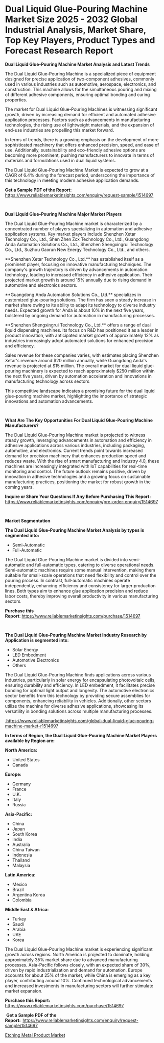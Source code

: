 <p><h1>Dual Liquid Glue-Pouring Machine Market Size 2025 - 2032 Global Industrial Analysis, Market Share, Top Key Players, Product Types and Forecast Research Report</h1></p><p><strong>Dual Liquid Glue-Pouring Machine Market Analysis and Latest Trends</strong></p>
<p><p>The Dual Liquid Glue-Pouring Machine is a specialized piece of equipment designed for precise application of two-component adhesives, commonly used in various industries such as automotive, aerospace, electronics, and construction. This machine allows for the simultaneous pouring and mixing of different adhesive components, ensuring optimal bonding and curing properties. </p><p>The market for Dual Liquid Glue-Pouring Machines is witnessing significant growth, driven by increasing demand for efficient and automated adhesive application processes. Factors such as advancements in manufacturing technologies, the rising use of lightweight materials, and the expansion of end-use industries are propelling this market forward. </p><p>In terms of trends, there is a growing emphasis on the development of more sophisticated machinery that offers enhanced precision, speed, and ease of use. Additionally, sustainability and eco-friendly adhesive options are becoming more prominent, pushing manufacturers to innovate in terms of materials and formulations used in dual liquid systems. </p><p>The Dual Liquid Glue-Pouring Machine Market is expected to grow at a CAGR of 6.4% during the forecast period, underscoring the importance of this technology in meeting modern adhesive application demands.</p></p>
<p><strong>Get a Sample PDF of the Report:&nbsp;</strong> <a href="https://www.reliablemarketinsights.com/enquiry/request-sample/1514697?utm_campaign=2241&utm_medium=2&utm_source=Github&utm_content=ia&utm_term=29032025&utm_id=dual-liquid-glue-pouring-machine">https://www.reliablemarketinsights.com/enquiry/request-sample/1514697</a></p>
<p>&nbsp;</p>
<p><strong>Dual Liquid Glue-Pouring Machine Major Market Players</strong></p>
<p><p>The Dual Liquid Glue-Pouring Machine market is characterized by a concentrated number of players specializing in automation and adhesive application systems. Key market players include Shenzhen Xetar Technology Co., Ltd., Shen Zhen Zcx Technology Co., Ltd., Guangdong Anda Automation Solutions Co., Ltd., Shenzhen Shengxingrui Technology Co., Ltd., Suzhou Gaorun New Energy Technology Co., Ltd., and others.</p><p>**Shenzhen Xetar Technology Co., Ltd.** has established itself as a prominent player, focusing on innovative manufacturing techniques. The company's growth trajectory is driven by advancements in automation technology, leading to increased efficiency in adhesive application. Their projected market growth is around 15% annually due to rising demand in automotive and electronics sectors.</p><p>**Guangdong Anda Automation Solutions Co., Ltd.** specializes in customized glue-pouring solutions. The firm has seen a steady increase in market share owing to its ability to adapt its technology to diverse industry needs. Expected growth for Anda is about 10% in the next five years, bolstered by ongoing demand for automation in manufacturing processes.</p><p>**Shenzhen Shengxingrui Technology Co., Ltd.** offers a range of dual liquid dispensing machines. Its focus on R&D has positioned it as a leader in product innovation, with anticipated market growth of approximately 12% as industries increasingly adopt automated solutions for enhanced precision and efficiency.</p><p>Sales revenue for these companies varies, with estimates placing Shenzhen Xetar's revenue around $20 million annually, while Guangdong Anda's revenue is projected at $15 million. The overall market for dual liquid glue-pouring machinery is expected to reach approximately $250 million within the next five years, driven by automation acceleration and innovations in manufacturing technology across sectors. </p><p>This competitive landscape indicates a promising future for the dual liquid glue-pouring machine market, highlighting the importance of strategic innovations and automation advancements.</p></p>
<p>&nbsp;</p>
<p><strong>What Are The Key Opportunities For Dual Liquid Glue-Pouring Machine Manufacturers?</strong></p>
<p><p>The Dual Liquid Glue-Pouring Machine market is projected to witness steady growth, leveraging advancements in automation and efficiency in adhesive applications across various industries, including packaging, automotive, and electronics. Current trends point towards increased demand for precision machinery that enhances production speed and reduces waste. With the rise of smart manufacturing and Industry 4.0, these machines are increasingly integrated with IoT capabilities for real-time monitoring and control. The future outlook remains positive, driven by innovation in adhesive technologies and a growing focus on sustainable manufacturing practices, positioning the market for robust growth in the coming years.</p></p>
<p><strong>Inquire or Share Your Questions If Any Before Purchasing This Report:</strong> <a href="https://www.reliablemarketinsights.com/enquiry/pre-order-enquiry/1514697?utm_campaign=2241&utm_medium=2&utm_source=Github&utm_content=ia&utm_term=29032025&utm_id=dual-liquid-glue-pouring-machine">https://www.reliablemarketinsights.com/enquiry/pre-order-enquiry/1514697</a></p>
<p>&nbsp;</p>
<p><strong>Market Segmentation</strong></p>
<p><strong>The Dual Liquid Glue-Pouring Machine Market Analysis by types is segmented into:</strong></p>
<p><ul><li>Semi-Automatic</li><li>Full-Automatic</li></ul></p>
<p><p>The Dual Liquid Glue-Pouring Machine market is divided into semi-automatic and full-automatic types, catering to diverse operational needs. Semi-automatic machines require some manual intervention, making them suitable for small-scale operations that need flexibility and control over the pouring process. In contrast, full-automatic machines operate independently, enhancing efficiency and consistency for larger production lines. Both types aim to enhance glue application precision and reduce labor costs, thereby improving overall productivity in various manufacturing sectors.</p></p>
<p><strong>Purchase this Report:&nbsp;</strong><a href="https://www.reliablemarketinsights.com/purchase/1514697?utm_campaign=2241&utm_medium=2&utm_source=Github&utm_content=ia&utm_term=29032025&utm_id=dual-liquid-glue-pouring-machine">https://www.reliablemarketinsights.com/purchase/1514697</a></p>
<p>&nbsp;</p>
<p><strong>The Dual Liquid Glue-Pouring Machine Market Industry Research by Application is segmented into:</strong></p>
<p><ul><li>Solar Energy</li><li>LED Embedment</li><li>Automotive Electronics</li><li>Others</li></ul></p>
<p><p>The Dual Liquid Glue-Pouring Machine finds applications across various industries, particularly in solar energy for encapsulating photovoltaic cells, ensuring durability and efficiency. In LED embedment, it facilitates precise bonding for optimal light output and longevity. The automotive electronics sector benefits from this technology by providing secure assemblies for components, enhancing reliability in vehicles. Additionally, other sectors utilize the machine for diverse adhesive applications, showcasing its versatility in bonding solutions across multiple manufacturing processes.</p></p>
<p><a href="https://www.reliablemarketinsights.com/global-dual-liquid-glue-pouring-machine-market-r1514697?utm_campaign=2241&utm_medium=2&utm_source=Github&utm_content=ia&utm_term=29032025&utm_id=dual-liquid-glue-pouring-machine">&nbsp;https://www.reliablemarketinsights.com/global-dual-liquid-glue-pouring-machine-market-r1514697</a></p>
<p><strong>In terms of Region, the Dual Liquid Glue-Pouring Machine Market Players available by Region are:</strong></p>
<p>
    <p> <strong> North America: </strong>
        <ul>
            <li>United States</li>
            <li>Canada</li>
        </ul>
        </p> 
    <p> <strong> Europe: </strong>
        <ul>
            <li>Germany</li>
            <li>France</li>
            <li>U.K.</li>
            <li>Italy</li>
            <li>Russia</li>
        </ul>
        </p> 
    <p> <strong> Asia-Pacific: </strong>
        <ul>
            <li>China</li>
            <li>Japan</li>
            <li>South Korea</li>
            <li>India</li>
            <li>Australia</li>
            <li>China Taiwan</li>
            <li>Indonesia</li>
            <li>Thailand</li>
            <li>Malaysia</li>
        </ul>
        </p> 
    <p> <strong> Latin America: </strong>
        <ul>
            <li>Mexico</li>
            <li>Brazil</li>
            <li>Argentina Korea</li>
            <li>Colombia</li>
        </ul>
        </p> 
    <p> <strong> Middle East & Africa: </strong>
        <ul>
            <li>Turkey</li>
            <li>Saudi</li>
            <li>Arabia</li>
            <li>UAE</li>
            <li>Korea</li>
        </ul>
    </p>
    </p>
<p><p>The Dual Liquid Glue-Pouring Machine market is experiencing significant growth across regions. North America is projected to dominate, holding approximately 35% market share due to advanced manufacturing processes. Asia-Pacific follows closely, with an expected share of 30%, driven by rapid industrialization and demand for automation. Europe accounts for about 25% of the market, while China is emerging as a key player, contributing around 10%. Continued technological advancements and increased investments in manufacturing sectors will further stimulate market expansion.</p></p>
<p><strong>Purchase this Report: </strong><a href="https://www.reliablemarketinsights.com/purchase/1514697?utm_campaign=2241&utm_medium=2&utm_source=Github&utm_content=ia&utm_term=29032025&utm_id=dual-liquid-glue-pouring-machine">https://www.reliablemarketinsights.com/purchase/1514697</a></p>
<p>&nbsp;<strong>Get a Sample PDF of the Report:&nbsp;&nbsp;</strong><a href="https://www.reliablemarketinsights.com/enquiry/request-sample/1514697?utm_campaign=2241&utm_medium=2&utm_source=Github&utm_content=ia&utm_term=29032025&utm_id=dual-liquid-glue-pouring-machine">https://www.reliablemarketinsights.com/enquiry/request-sample/1514697</a></p>
<p><strong></strong></p>
<p><p><a href="https://github.com/JakirUddin511/Market-Research-Report-List-2/blob/main/etching-metal-product-market.md?utm_campaign=2241&utm_medium=2&utm_source=Github&utm_content=ia&utm_term=29032025&utm_id=dual-liquid-glue-pouring-machine">Etching Metal Product Market</a></p></p>